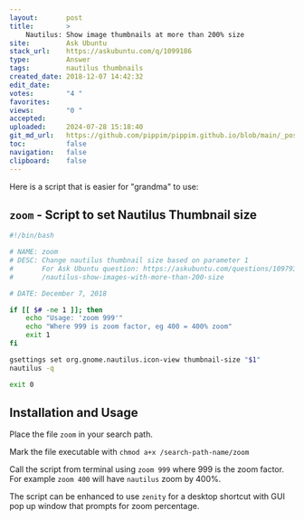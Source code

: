 ```yaml
---
layout:       post
title:        >
    Nautilus: Show image thumbnails at more than 200% size
site:         Ask Ubuntu
stack_url:    https://askubuntu.com/q/1099186
type:         Answer
tags:         nautilus thumbnails
created_date: 2018-12-07 14:42:32
edit_date:    
votes:        "4 "
favorites:    
views:        "0 "
accepted:     
uploaded:     2024-07-28 15:18:40
git_md_url:   https://github.com/pippim/pippim.github.io/blob/main/_posts/2018/2018-12-07-Nautilus_-Show-image-thumbnails-at-more-than-200_-size.md
toc:          false
navigation:   false
clipboard:    false
---
```


Here is a script that is easier for "grandma" to use:



## `zoom` - Script to set Nautilus Thumbnail size

``` bash
#!/bin/bash

# NAME: zoom
# DESC: Change nautilus thumbnail size based on parameter 1
#       For Ask Ubuntu question: https://askubuntu.com/questions/1097934
#       /nautilus-show-images-with-more-than-200-size

# DATE: December 7, 2018

if [[ $# -ne 1 ]]; then
    echo "Usage: 'zoom 999'" 
    echo "Where 999 is zoom factor, eg 400 = 400% zoom"
    exit 1
fi

gsettings set org.gnome.nautilus.icon-view thumbnail-size "$1"
nautilus -q

exit 0
```

## Installation and Usage

Place the file `zoom` in your search path.

Mark the file executable with `chmod a+x /search-path-name/zoom`

Call the script from terminal using `zoom 999` where 999 is the zoom factor. For example `zoom 400` will have `nautilus` zoom by 400%.

The script can be enhanced to use `zenity` for a desktop shortcut with GUI pop up window that prompts for zoom percentage.
